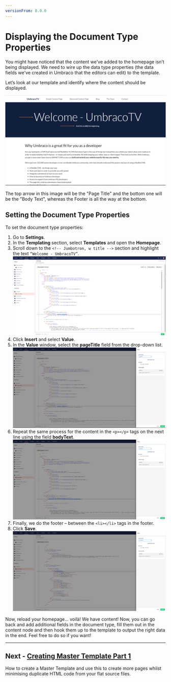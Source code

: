 ```yaml
---
versionFrom: 8.0.0
---
```

# Displaying the Document Type Properties

You might have noticed that the content we've added to the homepage isn’t being displayed. We need to wire up the data type properties (the data fields we've created in Umbraco that the editors can edit) to the template.  

Let’s look at our template and identify where the content should be displayed.

![Where our Data Properties Content Should be Output](images/figure-17-where-our-data-fields-go-v8.png)

The top arrow in this image will be the "Page Title" and the bottom one will be the "Body Text", whereas the Footer is all the way at the bottom.

## Setting the Document Type Properties

To set the document type properties:

1. Go to **Settings**.
2. In the **Templating** section, select **Templates** and open the **Homepage**.
3. Scroll down to the `<!-- Jumbotron, w title -->` section and highlight the text `“Welcome - UmbracoTV”`.
    ![Preparing to replace the hardcoded text with an Umbraco Page Field](images/figure-18-replace-hardcoded-text-with-umbraco-page-field-v8.png)
4. Click **Insert** and select **Value**.
5. In the **Value** window, select the **pageTitle** field from the drop-down list.
    ![Umbraco Page Field](images/figure-19-umbraco-page-field-v8.png)
6. Repeat the same process for the content in the `<p></p>` tags on the next line using the field **bodyText**.
    ![Replacing the bodyText with the Umbraco Page Field](images/figure-20-replace-bodytext-with-page-field-v8.png)
7. Finally, we do the footer – between the `<li></li>` tags in the footer.
8. Click **Save**.
![Replacing the Footer Text with the relevant Umbraco Page Field](images/figure-21-footer-text-v8.png)

Now, reload your homepage... voilà! We have content! Now, you can go back and add additional fields in the document type, fill them out in the content node and then hook them up to the template to output the right data in the end. Feel free to do so if you want!

---

## Next - [Creating Master Template Part 1](../Creating-Master-Template-Part-1)

How to create a Master Template and use this to create more pages whilst minimising duplicate HTML code from your flat source files.
